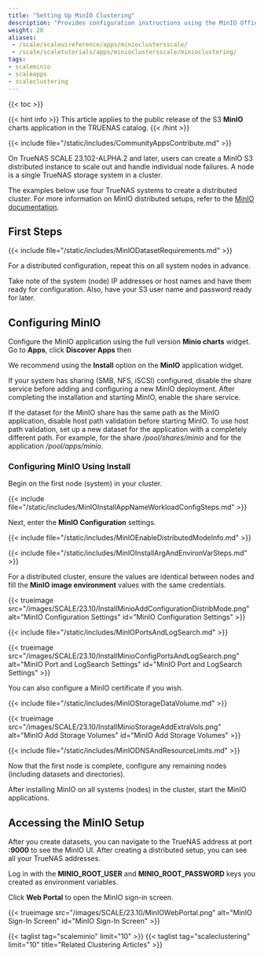 ```yaml
---
title: "Setting Up MinIO Clustering"
description: "Provides configuration instructions using the MinIO Offical Charts application widget. It includes instructions on setting up a distributed cluster configuration."
weight: 20
aliases:
 - /scale/scaleuireference/apps/minioclustersscale/
 - /scale/scaletutorials/apps/minioclustersscale/minioclustering/
tags:
- scaleminio
- scaleapps
- scaleclustering
---
```


{{< toc >}}

{{< hint info >}}
This article applies to the public release of the S3 **MinIO** charts application in the TRUENAS catalog.
{{< /hint >}}

{{< include file="/static/includes/CommunityAppsContribute.md" >}}

On TrueNAS SCALE 23.102-ALPHA.2 and later, users can create a MinIO S3 distributed instance to scale out and handle individual node failures.
A node is a single TrueNAS storage system in a cluster.

The examples below use four TrueNAS systems to create a distributed cluster.
For more information on MinIO distributed setups, refer to the [MinIO documentation](https://docs.min.io/docs/distributed-minio-quickstart-guide.html).

## First Steps

{{< include file="/static/includes/MinIODatasetRequirements.md" >}}

For a distributed configuration, repeat this on all system nodes in advance.

Take note of the system (node) IP addresses or host names and have them ready for configuration. Also, have your S3 user name and password ready for later.

## Configuring MinIO

Configure the MinIO application using the full version **Minio charts** widget.
Go to **Apps**, click **Discover Apps** then

We recommend using the **Install** option on the **MinIO** application widget.

If your system has sharing (SMB, NFS, iSCSI) configured, disable the share service before adding and configuring a new MinIO deployment.
After completing the installation and starting MinIO, enable the share service.

If the dataset for the MinIO share has the same path as the MinIO application, disable host path validation before starting MinIO.
To use host path validation, set up a new dataset for the application with a completely different path. For example, for the share */pool/shares/minio* and for the application */pool/apps/minio*.

### Configuring MinIO Using Install

Begin on the first node (system) in your cluster.

{{< include file="/static/includes/MinIOInstallAppNameWorkloadConfigSteps.md" >}}

Next, enter the **MinIO Configuration** settings.

{{< include file="/static/includes/MinIOEnableDistributedModeInfo.md" >}}

{{< include file="/static/includes/MinIOInstallArgAndEnvironVarSteps.md" >}}

For a distributed cluster, ensure the values are identical between nodes and fill the **MinIO image environment** values with the same credentials.

{{< trueimage src="/images/SCALE/23.10/InstallMinioAddConfigurationDistribMode.png" alt="MinIO Configuration Settings" id="MinIO Configuration Settings" >}}

{{< include file="/static/includes/MinIOPortsAndLogSearch.md" >}}

{{< trueimage src="/images/SCALE/23.10/InstallMinioConfigPortsAndLogSearch.png" alt="MinIO Port and LogSearch Settings" id="MinIO Port and LogSearch Settings" >}}

You can also configure a MinIO certificate if you wish.

{{< include file="/static/includes/MinIOStorageDataVolume.md" >}}

{{< trueimage src="/images/SCALE/23.10/InstallMinioStorageAddExtraVols.png" alt="MinIO Add Storage Volumes" id="MinIO Add Storage Volumes" >}}

{{< include file="/static/includes/MinIODNSAndResourceLimits.md" >}}

Now that the first node is complete, configure any remaining nodes (including datasets and directories).

After installing MinIO on all systems (nodes) in the cluster, start the MinIO applications.

## Accessing the MinIO Setup

After you create datasets, you can navigate to the TrueNAS address at port **:9000** to see the MinIO UI. After creating a distributed setup, you can see all your TrueNAS addresses.

Log in with the **MINIO_ROOT_USER** and **MINIO_ROOT_PASSWORD** keys you created as environment variables.

Click **Web Portal** to open the MinIO sign-in screen.

{{< trueimage src="/images/SCALE/23.10/MinIOWebPortal.png" alt="MinIO Sign-In Screen" id="MinIO Sign-In Screen" >}}

{{< taglist tag="scaleminio" limit="10" >}}
{{< taglist tag="scaleclustering" limit="10" title="Related Clustering Articles" >}}
